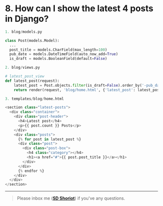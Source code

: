 # 8. How can I show the latest 4 posts in Django?

```python
1. blog/models.py 

class Post(models.Model):
  ...
  post_title = models.CharField(max_length=100)
  pub_date = models.DateTimeField(auto_now_add=True)
  is_draft = models.BooleanField(default=False)
```

```python	
2. blog/views.py

# latest_post_view
def latest_post(request):
    latest_post = Post.objects.filter(is_draft=False).order_by('-pub_date')[:4]
    return render(request, 'blog/home.html', {'latest_post': latest_post})
```

```python
3. templates/blog/home.html

<section class="latest-posts">
  <div class="container">
    <div class="post-header">
      <h4>Latest post</h4>
      <p>{{ post.count }} Posts</p>
    </div>
    <div class="posts">
      {% for post in latest_post %}
      <div class="post">
        <div class="post-box">
          <h4 class="category"></h4>
          <h1><a href="#">{{ post.post_title }}</a></h1>
        </div>
      </div>
      {% endfor %}
    </div>
  </div>
</section>
```

---

> Please inbox me (**[SD Shoriot](https://www.facebook.com/shoriot)**) if you've any questions.